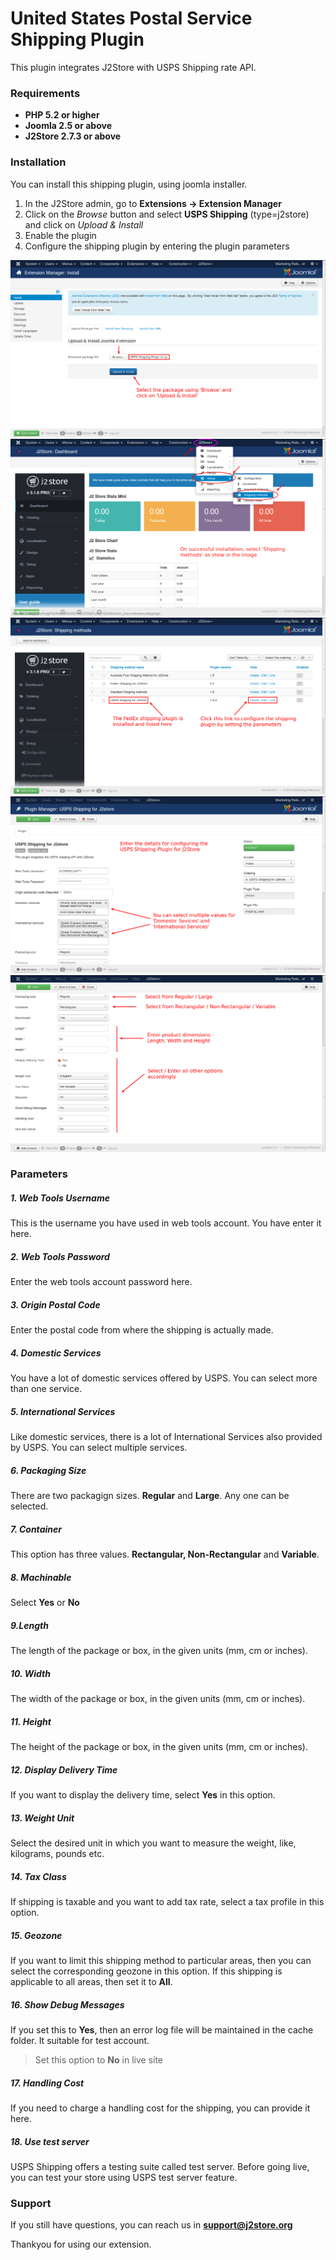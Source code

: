 # United States Postal Service Shipping Plugin

This plugin integrates J2Store with USPS Shipping rate API.

### Requirements
* **PHP 5.2 or higher**
* **Joomla 2.5 or above**
* **J2Store 2.7.3 or above**

### Installation
You can install this shipping plugin, using joomla installer.

1. In the J2Store admin, go to **Extensions -> Extension Manager**
2. Click on the *Browse* button and select **USPS Shipping** (type=j2store) and click on *Upload & Install*
3. Enable the plugin
4. Configure the shipping plugin by entering the plugin parameters
 
![](usps-ship-install.png)
![](aus-ship-doc-1.png)
![](usps-ship-method-list.png)
![](usps-ship-config-1.png)
![](usps-ship-config-2.png)


### Parameters

##### 1. Web Tools Username
This is the username you have used in web tools account. You have enter it here. 

##### 2. Web Tools Password
Enter the web tools account password here.

##### 3. Origin Postal Code
Enter the postal code from where the shipping is actually made.

##### 4. Domestic Services
You have a lot of domestic services offered by USPS. You can select more than one service.

##### 5. International Services
Like domestic services, there is a lot of International Services also provided by USPS. You can select multiple services.

##### 6. Packaging Size
There are two packagign sizes. **Regular** and **Large**. Any one can be selected.

##### 7. Container
This option has three values. **Rectangular, Non-Rectangular** and **Variable**.

##### 8. Machinable
Select **Yes** or **No**

##### 9.Length
The length of the package or box, in the given units (mm, cm or inches).

##### 10. Width
The width of the package or box, in the given units (mm, cm or inches).

##### 11. Height
The height of the package or box, in the given units (mm, cm or inches).

##### 12. Display Delivery Time
If you want to display the delivery time, select **Yes** in this option.

##### 13. Weight Unit
Select the desired unit in which you want to measure the weight, like, kilograms, pounds etc.

##### 14. Tax Class
If shipping is taxable and you want to add tax rate, select a tax profile in this option.

##### 15. Geozone
If you want to limit this shipping method to particular areas, then you can select the corresponding geozone in this option. If this shipping is applicable to all areas, then set it to **All**.

##### 16. Show Debug Messages
If you set this to **Yes**, then an error log file will be maintained in the cache folder. It suitable for test account.
>Set this option to **No** in live site

##### 17. Handling Cost
If you need to charge a handling cost for the shipping, you can provide it here.

##### 18. Use test server
USPS Shipping offers a testing suite called test server. Before going live, you can test your store using USPS test server feature.

### Support
If you still have questions, you can reach us in **support@j2store.org**

Thankyou for using our extension.












